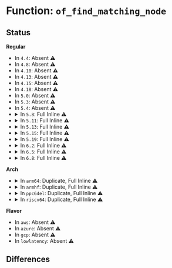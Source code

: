 # Function: <code>of_find_matching_node</code>

## Status
<b>Regular</b>
<ul>
<li>
In <code>4.4</code>: Absent ⚠️
</li>
<li>
In <code>4.8</code>: Absent ⚠️
</li>
<li>
In <code>4.10</code>: Absent ⚠️
</li>
<li>
In <code>4.13</code>: Absent ⚠️
</li>
<li>
In <code>4.15</code>: Absent ⚠️
</li>
<li>
In <code>4.18</code>: Absent ⚠️
</li>
<li>
In <code>5.0</code>: Absent ⚠️
</li>
<li>
In <code>5.3</code>: Absent ⚠️
</li>
<li>
In <code>5.4</code>: Absent ⚠️
</li>
<li>
<details>
<summary>In <code>5.8</code>: Full Inline ⚠️</summary>

**Collision:** Unique Static

**Inline:** Full

**Transformation:** False

**Instances:**

```
In arch/x86/kernel/x86_init.c (0)
Location: include/linux/of.h:1023
Inline: True
```
</details>
</li>
<li>
<details>
<summary>In <code>5.11</code>: Full Inline ⚠️</summary>

**Collision:** Unique Static

**Inline:** Full

**Transformation:** False

**Instances:**

```
In arch/x86/kernel/x86_init.c (0)
Location: include/linux/of.h:1040
Inline: True
```
</details>
</li>
<li>
<details>
<summary>In <code>5.13</code>: Full Inline ⚠️</summary>

**Collision:** Unique Static

**Inline:** Full

**Transformation:** False

**Instances:**

```
In arch/x86/kernel/x86_init.c (0)
Location: include/linux/of.h:1055
Inline: True
```
</details>
</li>
<li>
<details>
<summary>In <code>5.15</code>: Full Inline ⚠️</summary>

**Collision:** Unique Static

**Inline:** Full

**Transformation:** False

**Instances:**

```
In arch/x86/kernel/x86_init.c (0)
Location: include/linux/of.h:1060
Inline: True
```
</details>
</li>
<li>
<details>
<summary>In <code>5.19</code>: Full Inline ⚠️</summary>

**Collision:** Unique Static

**Inline:** Full

**Transformation:** False

**Instances:**

```
In arch/x86/kernel/x86_init.c (0)
Location: include/linux/of.h:882
Inline: True
```
</details>
</li>
<li>
<details>
<summary>In <code>6.2</code>: Full Inline ⚠️</summary>

**Collision:** Unique Static

**Inline:** Full

**Transformation:** False

**Instances:**

```
In arch/x86/kernel/x86_init.c (0)
Location: include/linux/of.h:881
Inline: True
```
</details>
</li>
<li>
<details>
<summary>In <code>6.5</code>: Full Inline ⚠️</summary>

**Collision:** Unique Static

**Inline:** Full

**Transformation:** False

**Instances:**

```
In arch/x86/kernel/x86_init.c (0)
Location: include/linux/of.h:914
Inline: True
```
</details>
</li>
<li>
<details>
<summary>In <code>6.8</code>: Full Inline ⚠️</summary>

**Collision:** Unique Static

**Inline:** Full

**Transformation:** False

**Instances:**

```
In arch/x86/kernel/x86_init.c (0)
Location: include/linux/of.h:913
Inline: True
```
</details>
</li>
</ul>
<b>Arch</b>
<ul>
<li>
<details>
<summary>In <code>arm64</code>: Duplicate, Full Inline ⚠️</summary>

**Collision:** Static Duplication

**Inline:** Full

**Transformation:** False

**Instances:**

```
In drivers/irqchip/irq-gic-v2m.c (ffff80001147235c)
Location: include/linux/of.h:1015
Inline: True
Inline callers:
  - drivers/irqchip/irq-gic-v2m.c:gicv2m_init
  - drivers/irqchip/irq-gic-v2m.c:gicv2m_init
```
```
In drivers/irqchip/irq-gic-v3-its.c (ffff800011474624)
Location: include/linux/of.h:1015
Inline: True
Inline callers:
  - drivers/irqchip/irq-gic-v3-its.c:its_init
  - drivers/irqchip/irq-gic-v3-its.c:its_init
```
```
In drivers/irqchip/irq-gic-v3-its-platform-msi.c (ffff800011474ce8)
Location: include/linux/of.h:1015
Inline: True
Inline callers:
  - drivers/irqchip/irq-gic-v3-its-platform-msi.c:its_pmsi_init
  - drivers/irqchip/irq-gic-v3-its-platform-msi.c:its_pmsi_init
```
```
In drivers/irqchip/irq-gic-v3-its-pci-msi.c (ffff800011474ef0)
Location: include/linux/of.h:1015
Inline: True
Inline callers:
  - drivers/irqchip/irq-gic-v3-its-pci-msi.c:its_pci_msi_init
  - drivers/irqchip/irq-gic-v3-its-pci-msi.c:its_pci_msi_init
```
```
In drivers/irqchip/irq-gic-v3-its-fsl-mc-msi.c (ffff80001147505c)
Location: include/linux/of.h:1015
Inline: True
Inline callers:
  - drivers/irqchip/irq-gic-v3-its-fsl-mc-msi.c:its_fsl_mc_msi_init
  - drivers/irqchip/irq-gic-v3-its-fsl-mc-msi.c:its_fsl_mc_msi_init
```
```
In drivers/bus/arm-cci.c (ffff80001067ee50)
Location: include/linux/of.h:1015
Inline: True
```
```
In drivers/soc/bcm/brcmstb/common.c (ffff80001148f880)
Location: include/linux/of.h:1015
Inline: True
Inline callers:
  - drivers/soc/bcm/brcmstb/common.c:brcmstb_soc_device_init
  - drivers/soc/bcm/brcmstb/common.c:brcmstb_soc_device_early_init
```
```
In drivers/soc/amlogic/meson-mx-socinfo.c (ffff800011490640)
Location: include/linux/of.h:1015
Inline: True
Inline callers:
  - drivers/soc/amlogic/meson-mx-socinfo.c:meson_mx_socinfo_init
```
```
In drivers/reset/reset-sunxi.c (ffff8000114928c4)
Location: include/linux/of.h:1015
Inline: True
Inline callers:
  - drivers/reset/reset-sunxi.c:sun6i_reset_init
  - drivers/reset/reset-sunxi.c:sun6i_reset_init
```
```
In drivers/mfd/vexpress-sysreg.c (ffff8000114991fc)
Location: include/linux/of.h:1015
Inline: True
Inline callers:
  - drivers/mfd/vexpress-sysreg.c:vexpress_sysreg_init
  - drivers/mfd/vexpress-sysreg.c:vexpress_sysreg_init
```
```
In drivers/net/ethernet/freescale/fman/fman.c (ffff8000109ee3e8)
Location: include/linux/of.h:1015
Inline: True
Inline callers:
  - drivers/net/ethernet/freescale/fman/fman.c:read_dts_node
```
```
In drivers/firmware/arm_sdei.c (ffff8000114a3230)
Location: include/linux/of.h:1015
Inline: True
Inline callers:
  - drivers/firmware/arm_sdei.c:sdei_init
```
```
In drivers/clocksource/arm_arch_timer.c (ffff8000114a8ed0)
Location: include/linux/of.h:1015
Inline: True
Inline callers:
  - drivers/clocksource/arm_arch_timer.c:arch_timer_needs_of_probing
```
```
In drivers/of/platform.c (ffff8000114aa388)
Location: include/linux/of.h:1015
Inline: True
Inline callers:
  - drivers/of/platform.c:of_platform_default_populate_init
  - drivers/of/platform.c:of_platform_default_populate_init
```
```
In drivers/of/address.c (ffff800010b743d4)
Location: include/linux/of.h:1015
Inline: True
Inline callers:
  - drivers/of/address.c:of_find_matching_node_by_address
  - drivers/of/address.c:of_find_matching_node_by_address
```
</details>
</li>
<li>
<details>
<summary>In <code>armhf</code>: Duplicate, Full Inline ⚠️</summary>

**Collision:** Static Duplication

**Inline:** Full

**Transformation:** False

**Instances:**

```
In arch/arm/mm/cache-feroceon-l2.c (c1509b8c)
Location: include/linux/of.h:1015
Inline: True
Inline callers:
  - arch/arm/mm/cache-feroceon-l2.c:feroceon_of_init
```
```
In arch/arm/mm/cache-l2x0.c (c150af04)
Location: include/linux/of.h:1015
Inline: True
Inline callers:
  - arch/arm/mm/cache-l2x0.c:l2x0_of_init
```
```
In arch/arm/mm/cache-tauros2.c (c150b380)
Location: include/linux/of.h:1015
Inline: True
Inline callers:
  - arch/arm/mm/cache-tauros2.c:tauros2_init
```
```
In arch/arm/mm/cache-uniphier.c (c150b8f4)
Location: include/linux/of.h:1015
Inline: True
Inline callers:
  - arch/arm/mm/cache-uniphier.c:uniphier_cache_init
```
```
In arch/arm/mach-exynos/exynos.c (c150c420)
Location: include/linux/of.h:1015
Inline: True
Inline callers:
  - arch/arm/mach-exynos/exynos.c:exynos_init_irq
```
```
In arch/arm/mach-exynos/mcpm-exynos.c (c150ca4c)
Location: include/linux/of.h:1015
Inline: True
Inline callers:
  - arch/arm/mach-exynos/mcpm-exynos.c:exynos_mcpm_init
```
```
In arch/arm/mach-mvebu/mvebu-soc-id.c (c150d388)
Location: include/linux/of.h:1015
Inline: True
Inline callers:
  - arch/arm/mach-mvebu/mvebu-soc-id.c:mvebu_soc_id_init
```
```
In arch/arm/mach-mvebu/coherency.c (c150db20)
Location: include/linux/of.h:1015
Inline: True
Inline callers:
  - arch/arm/mach-mvebu/coherency.c:coherency_init
```
```
In arch/arm/mach-mvebu/pmsu.c (c150debc)
Location: include/linux/of.h:1015
Inline: True
Inline callers:
  - arch/arm/mach-mvebu/pmsu.c:mvebu_v7_cpu_pm_init
  - arch/arm/mach-mvebu/pmsu.c:mvebu_v7_pmsu_init
```
```
In arch/arm/mach-mvebu/platsmp.c (c0331988)
Location: include/linux/of.h:1015
Inline: True
Inline callers:
  - arch/arm/mach-mvebu/platsmp.c:mv98dx3236_boot_secondary
```
```
In arch/arm/mach-omap2/timer.c (c15127bc)
Location: include/linux/of.h:1015
Inline: True
Inline callers:
  - arch/arm/mach-omap2/timer.c:omap_get_timer_dt
  - arch/arm/mach-omap2/timer.c:omap_get_timer_dt
```
```
In arch/arm/mach-omap2/omap_hwmod.c (c1513894)
Location: include/linux/of.h:1015
Inline: True
Inline callers:
  - arch/arm/mach-omap2/omap_hwmod.c:omap_hwmod_init
  - arch/arm/mach-omap2/omap_hwmod.c:omap_hwmod_init
```
```
In arch/arm/mach-omap2/omap4-common.c (c1514e74)
Location: include/linux/of.h:1015
Inline: True
Inline callers:
  - arch/arm/mach-omap2/omap4-common.c:omap_gic_of_init
```
```
In arch/arm/mach-omap2/prm3xxx.c (c0340e4c)
Location: include/linux/of.h:1015
Inline: True
```
```
In arch/arm/mach-shmobile/platsmp-apmu.c (c03499c4)
Location: include/linux/of.h:1015
Inline: True
```
```
In arch/arm/mach-tegra/irq.c (c151a690)
Location: include/linux/of.h:1015
Inline: True
Inline callers:
  - arch/arm/mach-tegra/irq.c:tegra_init_irq
  - arch/arm/mach-tegra/irq.c:tegra_init_irq
```
```
In arch/arm/mach-vexpress/platsmp.c (c151b470)
Location: include/linux/of.h:1015
Inline: True
Inline callers:
  - arch/arm/mach-vexpress/platsmp.c:vexpress_smp_dt_prepare_cpus
```
```
In drivers/irqchip/irq-gic-v2m.c (c154b410)
Location: include/linux/of.h:1015
Inline: True
Inline callers:
  - drivers/irqchip/irq-gic-v2m.c:gicv2m_of_init
  - drivers/irqchip/irq-gic-v2m.c:gicv2m_of_init
```
```
In drivers/irqchip/irq-gic-v3-its.c (c154cb48)
Location: include/linux/of.h:1015
Inline: True
Inline callers:
  - drivers/irqchip/irq-gic-v3-its.c:its_init
  - drivers/irqchip/irq-gic-v3-its.c:its_init
```
```
In drivers/irqchip/irq-gic-v3-its-platform-msi.c (c154d0d8)
Location: include/linux/of.h:1015
Inline: True
Inline callers:
  - drivers/irqchip/irq-gic-v3-its-platform-msi.c:its_pmsi_init
  - drivers/irqchip/irq-gic-v3-its-platform-msi.c:its_pmsi_init
```
```
In drivers/irqchip/irq-gic-v3-its-pci-msi.c (c154d230)
Location: include/linux/of.h:1015
Inline: True
Inline callers:
  - drivers/irqchip/irq-gic-v3-its-pci-msi.c:its_pci_msi_init
  - drivers/irqchip/irq-gic-v3-its-pci-msi.c:its_pci_msi_init
```
```
In drivers/bus/arm-cci.c (c0823c1c)
Location: include/linux/of.h:1015
Inline: True
```
```
In drivers/video/fbdev/omap2/omapfb/dss/omapdss-boot-init.c (c1553788)
Location: include/linux/of.h:1015
Inline: True
Inline callers:
  - drivers/video/fbdev/omap2/omapfb/dss/omapdss-boot-init.c:omapdss_boot_init
```
```
In drivers/clk/renesas/clk-emev2.c (c157e384)
Location: include/linux/of.h:1015
Inline: True
Inline callers:
  - drivers/clk/renesas/clk-emev2.c:emev2_smu_init
```
```
In drivers/clk/tegra/clk-tegra20.c (c1587650)
Location: include/linux/of.h:1015
Inline: True
Inline callers:
  - drivers/clk/tegra/clk-tegra20.c:tegra20_clock_init
```
```
In drivers/clk/tegra/clk-tegra30.c (c15880ec)
Location: include/linux/of.h:1015
Inline: True
Inline callers:
  - drivers/clk/tegra/clk-tegra30.c:tegra30_clock_init
```
```
In drivers/clk/tegra/clk-tegra114.c (c158894c)
Location: include/linux/of.h:1015
Inline: True
Inline callers:
  - drivers/clk/tegra/clk-tegra114.c:tegra114_clock_init
```
```
In drivers/clk/tegra/clk-tegra124.c (c158952c)
Location: include/linux/of.h:1015
Inline: True
Inline callers:
  - drivers/clk/tegra/clk-tegra124.c:tegra124_132_clock_init_pre
```
```
In drivers/clk/ti/clk.c (c1589ea4)
Location: include/linux/of.h:1015
Inline: True
Inline callers:
  - drivers/clk/ti/clk.c:ti_clk_add_aliases
  - drivers/clk/ti/clk.c:ti_clk_add_aliases
```
```
In drivers/clk/ti/clockdomain.c (c158a040)
Location: include/linux/of.h:1015
Inline: True
Inline callers:
  - drivers/clk/ti/clockdomain.c:ti_dt_clockdomains_setup
  - drivers/clk/ti/clockdomain.c:ti_dt_clockdomains_setup
```
```
In drivers/soc/amlogic/meson-mx-socinfo.c (c1590198)
Location: include/linux/of.h:1015
Inline: True
Inline callers:
  - drivers/soc/amlogic/meson-mx-socinfo.c:meson_mx_socinfo_init
```
```
In drivers/soc/samsung/exynos-pmu.c (c0939cb4)
Location: include/linux/of.h:1015
Inline: True
Inline callers:
  - drivers/soc/samsung/exynos-pmu.c:exynos_get_pmu_regmap
```
```
In drivers/soc/samsung/pm_domains.c (c1591a88)
Location: include/linux/of.h:1015
Inline: True
Inline callers:
  - drivers/soc/samsung/pm_domains.c:exynos4_pm_init_power_domain
  - drivers/soc/samsung/pm_domains.c:exynos4_pm_init_power_domain
```
```
In drivers/soc/tegra/fuse/fuse-tegra.c (c1591cdc)
Location: include/linux/of.h:1015
Inline: True
Inline callers:
  - drivers/soc/tegra/fuse/fuse-tegra.c:tegra_init_fuse
```
```
In drivers/soc/tegra/fuse/tegra-apbmisc.c (c15921b4)
Location: include/linux/of.h:1015
Inline: True
Inline callers:
  - drivers/soc/tegra/fuse/tegra-apbmisc.c:tegra_init_apbmisc
```
```
In drivers/soc/tegra/flowctrl.c (c1592e34)
Location: include/linux/of.h:1015
Inline: True
Inline callers:
  - drivers/soc/tegra/flowctrl.c:tegra_flowctrl_init
```
```
In drivers/iommu/ipmmu-vmsa.c (c15974d4)
Location: include/linux/of.h:1015
Inline: True
Inline callers:
  - drivers/iommu/ipmmu-vmsa.c:ipmmu_init
```
```
In drivers/iommu/omap-iommu.c (c159755c)
Location: include/linux/of.h:1015
Inline: True
Inline callers:
  - drivers/iommu/omap-iommu.c:omap_iommu_init
```
```
In drivers/iommu/tegra-smmu.c (c09c8c70)
Location: include/linux/of.h:1015
Inline: True
Inline callers:
  - drivers/iommu/tegra-smmu.c:tegra_smmu_probe
```
```
In drivers/iommu/exynos-iommu.c (c1597668)
Location: include/linux/of.h:1015
Inline: True
Inline callers:
  - drivers/iommu/exynos-iommu.c:exynos_iommu_init
```
```
In drivers/mfd/vexpress-sysreg.c (c159a0ac)
Location: include/linux/of.h:1015
Inline: True
Inline callers:
  - drivers/mfd/vexpress-sysreg.c:vexpress_sysreg_init
  - drivers/mfd/vexpress-sysreg.c:vexpress_sysreg_init
```
```
In drivers/clocksource/dw_apb_timer_of.c (c15aae94)
Location: include/linux/of.h:1015
Inline: True
Inline callers:
  - drivers/clocksource/dw_apb_timer_of.c:dw_apb_timer_init
```
```
In drivers/clocksource/arm_arch_timer.c (c15acdb8)
Location: include/linux/of.h:1015
Inline: True
Inline callers:
  - drivers/clocksource/arm_arch_timer.c:arch_timer_needs_of_probing
  - drivers/clocksource/arm_arch_timer.c:arch_timer_needs_of_probing
```
```
In drivers/of/platform.c (c15ae8a8)
Location: include/linux/of.h:1015
Inline: True
Inline callers:
  - drivers/of/platform.c:of_platform_default_populate_init
  - drivers/of/platform.c:of_platform_default_populate_init
```
```
In drivers/of/address.c (c0c567f4)
Location: include/linux/of.h:1015
Inline: True
Inline callers:
  - drivers/of/address.c:of_find_matching_node_by_address
  - drivers/of/address.c:of_find_matching_node_by_address
```
</details>
</li>
<li>
<details>
<summary>In <code>ppc64el</code>: Duplicate, Full Inline ⚠️</summary>

**Collision:** Static Duplication

**Inline:** Full

**Transformation:** False

**Instances:**

```
In arch/powerpc/kernel/secure_boot.c (c000000000085504)
Location: include/linux/of.h:1015
Inline: True
Inline callers:
  - arch/powerpc/kernel/secure_boot.c:is_ppc_trustedboot_enabled
  - arch/powerpc/kernel/secure_boot.c:is_ppc_secureboot_enabled
```
```
In arch/powerpc/sysdev/mpic.c (c00000000135845c)
Location: include/linux/of.h:1015
Inline: True
Inline callers:
  - arch/powerpc/sysdev/mpic.c:mpic_alloc
```
```
In drivers/of/address.c (c000000000c513d0)
Location: include/linux/of.h:1015
Inline: True
Inline callers:
  - drivers/of/address.c:of_find_matching_node_by_address
  - drivers/of/address.c:of_find_matching_node_by_address
```
</details>
</li>
<li>
<details>
<summary>In <code>riscv64</code>: Duplicate, Full Inline ⚠️</summary>

**Collision:** Static Duplication

**Inline:** Full

**Transformation:** False

**Instances:**

```
In arch/riscv/mm/sifive_l2_cache.c (ffffffe000003e76)
Location: include/linux/of.h:1015
Inline: True
Inline callers:
  - arch/riscv/mm/sifive_l2_cache.c:sifive_l2_init
```
```
In drivers/of/platform.c (ffffffe00003a76c)
Location: include/linux/of.h:1015
Inline: True
Inline callers:
  - drivers/of/platform.c:of_platform_default_populate_init
  - drivers/of/platform.c:of_platform_default_populate_init
```
```
In drivers/of/address.c (ffffffe000727dc4)
Location: include/linux/of.h:1015
Inline: True
Inline callers:
  - drivers/of/address.c:of_find_matching_node_by_address
  - drivers/of/address.c:of_find_matching_node_by_address
```
</details>
</li>
</ul>
<b>Flavor</b>
<ul>
<li>
In <code>aws</code>: Absent ⚠️
</li>
<li>
In <code>azure</code>: Absent ⚠️
</li>
<li>
In <code>gcp</code>: Absent ⚠️
</li>
<li>
In <code>lowlatency</code>: Absent ⚠️
</li>
</ul>

## Differences
